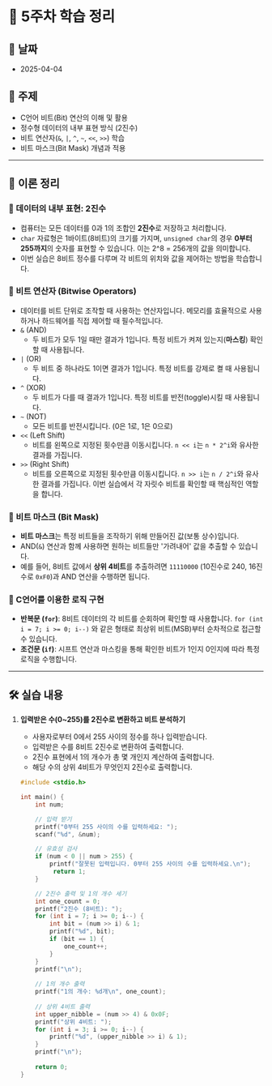 # 📝 5주차 학습 정리

## 📅 날짜
- 2025-04-04

## 📌 주제
- C언어 비트(Bit) 연산의 이해 및 활용
- 정수형 데이터의 내부 표현 방식 (2진수)
- 비트 연산자(`&`, `|`, `^`, `~`, `<<`, `>>`) 학습
- 비트 마스크(Bit Mask) 개념과 적용

---

## 📖 이론 정리

### 🔹 데이터의 내부 표현: 2진수
- 컴퓨터는 모든 데이터를 0과 1의 조합인 **2진수**로 저장하고 처리합니다.
- `char` 자료형은 1바이트(8비트)의 크기를 가지며, `unsigned char`의 경우 **0부터 255까지**의 숫자를 표현할 수 있습니다. 이는 2^8 = 256개의 값을 의미합니다.
- 이번 실습은 8비트 정수를 다루며 각 비트의 위치와 값을 제어하는 방법을 학습합니다.

### 🔹 비트 연산자 (Bitwise Operators)
- 데이터를 비트 단위로 조작할 때 사용하는 연산자입니다. 메모리를 효율적으로 사용하거나 하드웨어를 직접 제어할 때 필수적입니다.
- `&` (AND)
  - 두 비트가 모두 1일 때만 결과가 1입니다. 특정 비트가 켜져 있는지(**마스킹**) 확인할 때 사용됩니다.
- `|` (OR)
  - 두 비트 중 하나라도 1이면 결과가 1입니다. 특정 비트를 강제로 켤 때 사용됩니다.
- `^` (XOR)
  - 두 비트가 다를 때 결과가 1입니다. 특정 비트를 반전(toggle)시킬 때 사용됩니다.
- `~` (NOT)
  - 모든 비트를 반전시킵니다. (0은 1로, 1은 0으로)
- `<<` (Left Shift)
  - 비트를 왼쪽으로 지정된 횟수만큼 이동시킵니다. `n << i`는 `n * 2^i`와 유사한 결과를 가집니다.
- `>>` (Right Shift)
  - 비트를 오른쪽으로 지정된 횟수만큼 이동시킵니다. `n >> i`는 `n / 2^i`와 유사한 결과를 가집니다. 이번 실습에서 각 자릿수 비트를 확인할 때 핵심적인 역할을 합니다.

### 🔹 비트 마스크 (Bit Mask)
- **비트 마스크**는 특정 비트들을 조작하기 위해 만들어진 값(보통 상수)입니다.
- AND(`&`) 연산과 함께 사용하면 원하는 비트들만 '가려내어' 값을 추출할 수 있습니다.
- 예를 들어, 8비트 값에서 **상위 4비트**를 추출하려면 `11110000` (10진수로 240, 16진수로 `0xF0`)과 AND 연산을 수행하면 됩니다.

### 🔹 C언어를 이용한 로직 구현
- **반복문 (`for`)**: 8비트 데이터의 각 비트를 순회하며 확인할 때 사용합니다. `for (int i = 7; i >= 0; i--)` 와 같은 형태로 최상위 비트(MSB)부터 순차적으로 접근할 수 있습니다.
- **조건문 (`if`)**: 시프트 연산과 마스킹을 통해 확인한 비트가 1인지 0인지에 따라 특정 로직을 수행합니다.

---

## 🛠️ 실습 내용

1. **입력받은 수(0~255)를 2진수로 변환하고 비트 분석하기**
   - 사용자로부터 0에서 255 사이의 정수를 하나 입력받습니다.
   - 입력받은 수를 8비트 2진수로 변환하여 출력합니다.
   - 2진수 표현에서 1의 개수가 총 몇 개인지 계산하여 출력합니다.
   - 해당 수의 상위 4비트가 무엇인지 2진수로 출력합니다.

   ```c
   #include <stdio.h>

   int main() {
       int num;

       // 입력 받기
       printf("0부터 255 사이의 수를 입력하세요: ");
       scanf("%d", &num);

       // 유효성 검사
       if (num < 0 || num > 255) {
           printf("잘못된 입력입니다. 0부터 255 사이의 수를 입력하세요.\n");
            return 1;
       }

       // 2진수 출력 및 1의 개수 세기
       int one_count = 0;
       printf("2진수 (8비트): ");
       for (int i = 7; i >= 0; i--) {
           int bit = (num >> i) & 1;
           printf("%d", bit);
           if (bit == 1) {
               one_count++;
           }
       }
       printf("\n");
 
       // 1의 개수 출력
       printf("1의 개수: %d개\n", one_count);
 
       // 상위 4비트 출력
       int upper_nibble = (num >> 4) & 0x0F;
       printf("상위 4비트: ");
       for (int i = 3; i >= 0; i--) {
           printf("%d", (upper_nibble >> i) & 1);
       }
       printf("\n");
 
       return 0;
   }